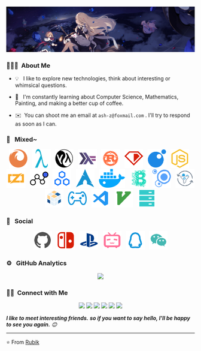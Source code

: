 <!--
**ash-z01/ash-z01** is a ✨ _special_ ✨ repository because its `README.md` (this file) appears on your GitHub profile.
-->

<!-- ![Banner](https://github.com/ash-z01/ash-z01/assets/imgs/touhou-mini.png) -->

![Banner](assets/imgs/touhou-lite.png)

### 👨🏻‍💻 &nbsp;About Me

<!--
-  **Explore** Development :zap: | Open-Source :fire:    
-  **Hobbies** History 📖 & Math 📚 & Coffee ☕ & Complexity 🏹 & Painting 🖌️
-  **Contact** [Rubik](ash-z01@qq.com)
-->

* 💡 &nbsp; I like to explore new technologies, think about interesting or whimsical questions.

* 🌱 &nbsp; I'm constantly learning about Computer Science, Mathematics, Painting, and making a better cup of coffee.

* ✉️ &nbsp;You can shoot me an email at `ash-z@foxmail.com` . I'll try to respond as soon as I can.


### 🎨 &nbsp; Mixed~
<!-- ### 🛠😜 &nbsp; I use it~ -->

<p align="center">
<code><img height="50" src="assets/svg/firefox.svg" alt="firefox"></code>
&nbsp;
<code><img height="50" src="assets/svg/scheme.svg" alt="scheme"></code>
&nbsp;
<code><img height="50" src="assets/svg/lisp.svg" alt="lisp"></code>
&nbsp;
<code><img height="50" src="assets/svg/haskell.svg" alt="haskell"></code>
&nbsp;
<code><img height="50" src="assets/svg/rust.svg" alt="rust"></code>
&nbsp;
<code><img height="50" src="assets/svg/ruby.svg" alt="ruby"></code>
&nbsp;
<code><img height="50" src="assets/svg/lua.svg" alt="lua"></code>
&nbsp;
<code><img height="50" src="assets/svg/javascript.svg" alt="js"></code>
&nbsp;
<code><img height="50" src="assets/svg/zig.svg" alt="zig"></code>
&nbsp;
<code><img height="50" src="assets/svg/neuralNetwork.svg" alt="nn"></code>
&nbsp;
<code><img height="50" src="assets/svg/distributed.svg" alt="distributed"></code>
&nbsp;
<code><img height="50" src="assets/svg/arch_linux.svg" alt="arch_linux"></code>
&nbsp;
<!-- <code><img height="50" src="assets/svg/matrix.svg" alt="matrix"></code>
&nbsp; -->
<code><img height="50" src="assets/svg/container.svg" alt="container"></code>
&nbsp;
<code><img height="50" src="assets/svg/blockchain.svg" alt="blockchain"></code>
&nbsp;
<code><img height="50" src="assets/svg/cell.svg" alt="cell"></code>
&nbsp;
<code><img height="50" src="assets/svg/metacell.svg" alt="metacell"></code>
&nbsp;
<code><img height="50" src="assets/svg/rubik_cube.svg" alt="rubik-cube"></code>
&nbsp;
<code><img height="50" src="assets/svg/game.svg" alt="game"></code>
&nbsp;
<!-- <code><img height="50" src="assets/svg/game1.svg" alt="game"></code>
&nbsp; -->
<code><img height="50" src="assets/svg/vscode.svg" alt="vscode"></code>
&nbsp;
<code><img height="50" src="assets/svg/vim.svg" alt="vim"></code>
&nbsp;
<code><img height="50" src="assets/svg/storage.svg" alt="storage"></code>
&nbsp;
</p>

### 🍻 &nbsp; Social

<p align="center">
<code><img height="50" src="assets/svg/github.svg" alt="github"></code>
&nbsp;
<code><img height="50" src="assets/svg/ns.svg" alt="ns"></code>
&nbsp;
<code><img height="50" src="assets/svg/ps4.svg" alt="ps"></code>
&nbsp;
<code><img height="50" src="assets/svg/bilibili.svg" alt="bilibili"></code>
&nbsp;
<code><img height="50" src="assets/svg/qq.svg" alt="qq"></code>
&nbsp;
<code><img height="50" src="assets/svg/wechat.svg" alt="wechat"></code>
</p>

### ⚙️ &nbsp; GitHub Analytics

<p align="center">
    
<!-- <img height="180em" src="https://github-readme-stats-eight-theta.vercel.app/api?username=ash-z01&show_icons=true&theme=dracula&include_all_commits=true&count_private=true&hide=prs" /> -->

<img height="180em" src="https://github-readme-stats-eight-theta.vercel.app/api/top-langs/?username=ash-z01&layout=compact&hide=html,css&theme=onedark" />

</p>

### 🤝🏻 &nbsp;Connect with Me

<p align="center">

<a href="https://github.com/ash-z01">
<img src="https://img.shields.io/badge/-GitHub-3423A6?style=flat-square&color=black&logo=GitHub&logoColor=white"/></a>

<a href="1445684859">
<img src="https://img.shields.io/badge/-@1445684859-1877F2?style=flat-square&logo=Tencent-QQ&logoColor=white"/></a>

<a href="ash-z01@qq.com">
<img src="https://img.shields.io/badge/-ash&ndash;z01@qq.com-1769FF?style=flat-square&logo=Gmail&logoColor=white"/></a>

<a href="E-Meow">
<img src="https://img.shields.io/badge/-@E%20Meow-D14836?style=flat-square&logo=Nintendo-Switch&logoColor=white"/></a>

<a href="XYZ-Meow">
<img src="https://img.shields.io/badge/-@XYZ&ndash;Meow-1877F2?style=flat-square&&color=green&logo=WeChat&logoColor=white"/></a>

<a href="https://space.bilibili.com/123004091/">
<img src="https://img.shields.io/badge/-@Rubik-E4405F?style=flat-square&logo=Bilibili&logoColor=white"/></a>

</p>

<em>
    <b>I like to meet interesting friends.</b>
    <b>so if you want to say hello, </b>
    <b>I'll be happy to see you again.</b> 😊
</em>

---
⭐️ From [Rubik](https://github.com/ash-z01)
